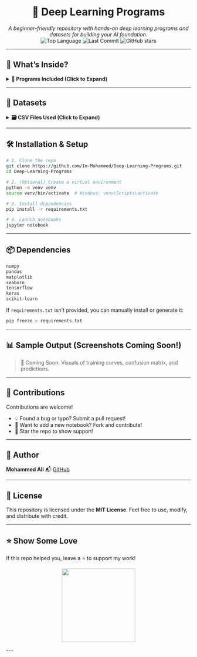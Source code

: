 <h1 align="center">🧠 Deep Learning Programs</h1>

<p align="center">
  <i>A beginner-friendly repository with hands-on deep learning programs and datasets for building your AI foundation.</i><br>
  <img src="https://img.shields.io/github/languages/top/Im-Mohammed/Deep-Learning-Programs" alt="Top Language">
  <img src="https://img.shields.io/github/last-commit/Im-Mohammed/Deep-Learning-Programs" alt="Last Commit">
  <img src="https://img.shields.io/github/stars/Im-Mohammed/Deep-Learning-Programs?style=social" alt="GitHub stars">
</p>

---

## 🚀 What’s Inside?

<details>
  <summary><strong>📘 Programs Included (Click to Expand)</strong></summary>

| Notebook                     | Description                                     |
|-----------------------------|-------------------------------------------------|
| `Perceptron.ipynb`          | Basic perceptron implementation                 |
| `Program -1.ipynb`          | Introduction to deep learning                   |
| `Program -2.ipynb`          | Keras-based deep learning model                 |
| `Program -3 RNN.ipynb`      | Simple Recurrent Neural Network                 |
| `Program -4 RNN.ipynb`      | Advanced RNN example                            |
| `Program -5 LSTM.ipynb`     | LSTM network for sequential data                |
| `Program -6 LSTM.ipynb`     | Enhanced LSTM model                             |
| `Program -7 GRU.ipynb`      | GRU-based recurrent model                       |
| `Program -8 GRU.ipynb`      | Advanced GRU model                              |

</details>

---

## 📂 Datasets

<details>
  <summary><strong>🗃️ CSV Files Used (Click to Expand)</strong></summary>

- `Housing.csv` – Used for price prediction
- `hiring.csv`, `Salary.csv` – Regression examples
- `titanic.csv` – Classification using logistic regression or deep models

</details>

---

## 🛠️ Installation & Setup

```bash
# 1. Clone the repo
git clone https://github.com/Im-Mohammed/Deep-Learning-Programs.git
cd Deep-Learning-Programs

# 2. (Optional) Create a virtual environment
python -m venv venv
source venv/bin/activate  # Windows: venv\Scripts\activate

# 3. Install dependencies
pip install -r requirements.txt

# 4. Launch notebooks
jupyter notebook
````

---

## 📦 Dependencies

```txt
numpy
pandas
matplotlib
seaborn
tensorflow
keras
scikit-learn
```

If `requirements.txt` isn't provided, you can manually install or generate it:

```bash
pip freeze > requirements.txt
```

---

## 📊 Sample Output (Screenshots Coming Soon!)

> 🚧 Coming Soon: Visuals of training curves, confusion matrix, and predictions.

---

## 🤝 Contributions

Contributions are welcome!

* 💡 Found a bug or typo? Submit a pull request!
* 📘 Want to add a new notebook? Fork and contribute!
* 🌟 Star the repo to show support!

---

## 👤 Author

**Mohammed Ali**
📬 [GitHub](https://github.com/Im-Mohammed)

---

## 📜 License

This repository is licensed under the **MIT License**.
Feel free to use, modify, and distribute with credit.

---

## ⭐ Show Some Love

If this repo helped you, leave a ⭐ to support my work!

<p align="center">
  <img src="https://media.giphy.com/media/26gssIytJvy1b1THO/giphy.gif" height="200" />
</p>
---
